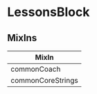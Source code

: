 # LessonsBlock

## MixIns

<!-- @vuese:LessonsBlock:mixIns:start -->
|MixIn|
|---|
|commonCoach|
|commonCoreStrings|

<!-- @vuese:LessonsBlock:mixIns:end -->
